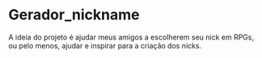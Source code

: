 # Gerador_nickname

A ideia do projeto é ajudar meus amigos a escolherem seu nick em RPGs, ou pelo menos, ajudar e inspirar para a criação dos nicks.
